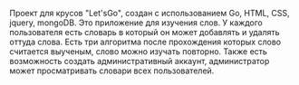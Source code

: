 Проект для крусов "Let'sGo", создан с использованием Go, HTML, CSS, jquery, mongoDB. Это приложение для изучения слов. У каждого пользователя есть словарь в который он может добавлять и удалять оттуда слова. Есть три алгоритма после прохождения которых слово считается выученым, слово можно изучать повторно. Также есть возможность создать административный аккаунт, администратор может просматривать словари всех пользователей.

